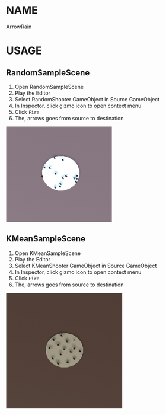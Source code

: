 # NAME

ArrowRain

# USAGE

## RandomSampleScene

1. Open RandomSampleScene
1. Play the Editor
1. Select RandomShooter GameObject in Source GameObject
1. In Inspector, click gizmo icon to open context menu
1. Click `Fire`
1. The, arrows goes from source to destination

![Variance](RandomSampleScene.png)

## KMeanSampleScene

1. Open KMeanSampleScene
1. Play the Editor
1. Select KMeanShooter GameObject in Source GameObject
1. In Inspector, click gizmo icon to open context menu
1. Click `Fire`
1. The, arrows goes from source to destination

![Variance](KMeanSampleScene.png)
